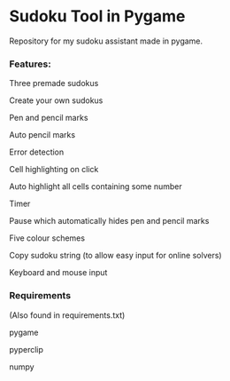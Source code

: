 # Sudoku Tool in Pygame
 Repository for my sudoku assistant made in pygame.
 
 ### Features:
 
 Three premade sudokus
 
 Create your own sudokus
 
 Pen and pencil marks
 
 Auto pencil marks
 
 Error detection
 
 Cell highlighting on click
 
 Auto highlight all cells containing some number
 
 Timer
 
 Pause which automatically hides pen and pencil marks
 
 Five colour schemes
 
 Copy sudoku string (to allow easy input for online solvers)
 
 Keyboard and mouse input
 
### Requirements
(Also found in requirements.txt)

pygame

pyperclip

numpy


